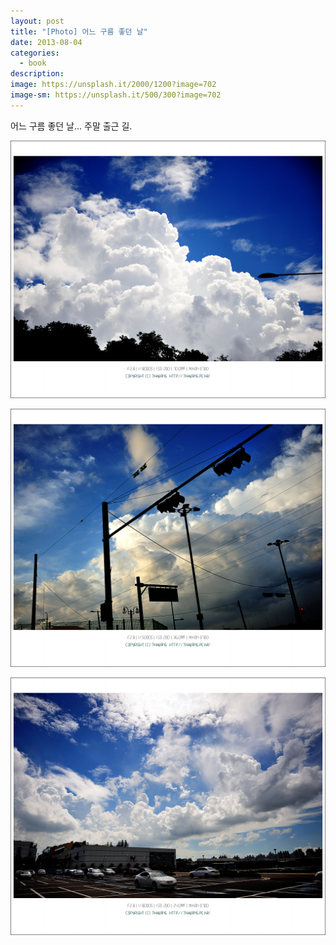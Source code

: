 ```yaml
---
layout: post
title: "[Photo] 어느 구름 좋던 날"
date: 2013-08-04
categories:
  - book
description: 
image: https://unsplash.it/2000/1200?image=702
image-sm: https://unsplash.it/500/300?image=702
---
```


어느 구름 좋던 날... 주말 출근 길.

<!--more--> 

![img](https://raw.githubusercontent.com/tkhwang/tkhwang-etc/master/img/2013/20130804144145_dsc_9209.JPG)

![img](https://raw.githubusercontent.com/tkhwang/tkhwang-etc/master/img/2013/20130804144209_dsc_9241.JPG)

![img](https://raw.githubusercontent.com/tkhwang/tkhwang-etc/master/img/2013/20130804144201_dsc_9225.JPG)








